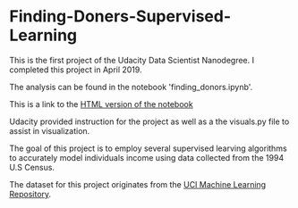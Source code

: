 # Finding-Doners-Supervised-Learning
This is the first project of the Udacity Data Scientist Nanodegree. I completed this project in April 2019. 

The analysis can be found in the notebook 'finding_donors.ipynb'.

This is a link to the [HTML version of the notebook](https://htmlpreview.github.io/?https://github.com/claytv/Finding-Doners-Supervised-Learning/blob/master/finding_donors.html) 

Udacity provided instruction for the project as well as a the visuals.py file to assist in visualization.

The goal of this project is to employ several supervised learving algorithms to accurately model individuals income using data collected from the 1994 U.S Census. 

The dataset for this project originates from the [UCI Machine Learning Repository](https://archive.ics.uci.edu/ml/datasets/Census+Income). 
